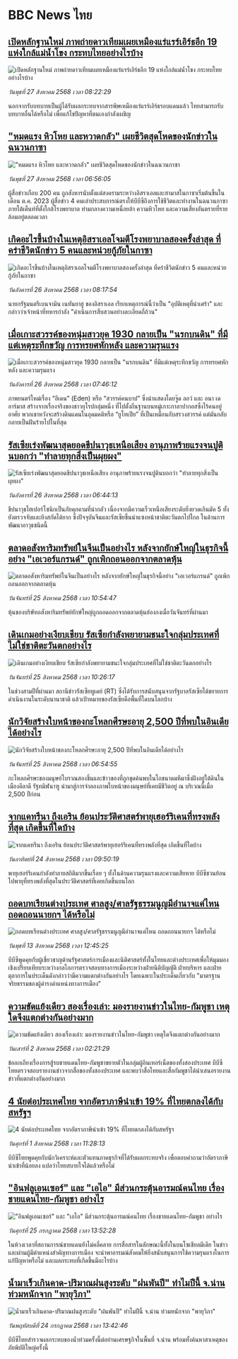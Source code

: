 # BBC News ไทย## [เปิดหลักฐานใหม่ ภาพถ่ายดาวเทียมเผยเหมืองแร่แรร์เอิร์ธอีก 19 แห่งใกล้แม่น้ำโขง กระทบไทยอย่างไรบ้าง](https://www.bbc.com/thai/articles/cp8zel343vdo?at_medium=RSS&at_campaign=rss?at_campaign=githubrss)![เปิดหลักฐานใหม่ ภาพถ่ายดาวเทียมเผยเหมืองแร่แรร์เอิร์ธอีก 19 แห่งใกล้แม่น้ำโขง กระทบไทยอย่างไรบ้าง](https://ichef.bbci.co.uk/ace/ws/240/cpsprodpb/ea54/live/3d71fc30-8309-11f0-a34f-318be3fb0481.jpg)_วันพุธที่ 27 สิงหาคม 2568 เวลา 08:22:29_นอกจากรับบทบาทเป็นผู้ได้รับผลกระทบจากสารพิษเหมืองแร่แรร์เอิร์ธรอบแดนแล้ว ไทยสามารถรับบทบาทอื่นได้หรือไม่ เพื่อแก้ไขปัญหาที่ตนเองกำลังเผชิญ## ["หมดแรง หิวโหย และหวาดกลัว" เผยชีวิตสุดโหดของนักข่าวในฉนวนกาซา](https://www.bbc.com/thai/articles/ce3jq7ew570o?at_medium=RSS&at_campaign=rss?at_campaign=githubrss)!["หมดแรง หิวโหย และหวาดกลัว" เผยชีวิตสุดโหดของนักข่าวในฉนวนกาซา](https://ichef.bbci.co.uk/ace/ws/240/cpsprodpb/f862/live/a109c510-8297-11f0-ab3e-bd52082cd0ae.png)_วันพุธที่ 27 สิงหาคม 2568 เวลา 06:56:05_ผู้สื่อข่าวเกือบ 200 คน ถูกสังหารนับตั้งแต่สงครามระหว่างอิสราเอลและฮามาสในกาซาเริ่มต้นขึ้นในเดือน ต.ค. 2023 ผู้สื่อข่าว 4 คนเล่าประสบการณ์ตรงให้บีบีซีถึงการใช้ชีวิตและทำงานในฉนวนกาซา ภายใต้เต็นท์ที่ตั้งใกล้โรงพยาบาล ท่ามกลางความเหนื่อยล้า ความหิวโหย และความเสี่ยงอันตรายที่รายล้อมอยู่ตลอดเวลา## [เกิดอะไรขึ้นบ้างในเหตุอิสราเอลโจมตีโรงพยาบาลสองครั้งล่าสุด ที่คร่าชีวิตนักข่าว 5 คนและหน่วยกู้ภัยในกาซา](https://www.bbc.com/thai/articles/cjeyjvzg89yo?at_medium=RSS&at_campaign=rss?at_campaign=githubrss)![เกิดอะไรขึ้นบ้างในเหตุอิสราเอลโจมตีโรงพยาบาลสองครั้งล่าสุด ที่คร่าชีวิตนักข่าว 5 คนและหน่วยกู้ภัยในกาซา](https://ichef.bbci.co.uk/ace/ws/240/cpsprodpb/68e6/live/14296ba0-81e8-11f0-a34f-318be3fb0481.jpg)_วันอังคารที่ 26 สิงหาคม 2568 เวลา 08:17:54_นายกรัฐมนตรีเบนจามิน เนทันยาฮู ของอิสราเอล เรียกเหตุการณ์นี้ว่าเป็น "อุบัติเหตุที่น่าเศร้า" และกล่าวว่าเจ้าหน้าที่ทหารกำลัง "ดำเนินการสืบสวนอย่างละเอียดถี่ถ้วน"## [เมื่อเกาะสวรรค์ของหนุ่มสาวยุค 1930 กลายเป็น "นรกบนดิน" ที่มีแต่เหตุระทึกขวัญ การทรยศหักหลัง และความรุนแรง](https://www.bbc.com/thai/articles/c860njyq6vvo?at_medium=RSS&at_campaign=rss?at_campaign=githubrss)![เมื่อเกาะสวรรค์ของหนุ่มสาวยุค 1930 กลายเป็น "นรกบนดิน" ที่มีแต่เหตุระทึกขวัญ การทรยศหักหลัง และความรุนแรง](https://ichef.bbci.co.uk/ace/ws/240/cpsprodpb/60bb/live/3af35190-824e-11f0-a34f-318be3fb0481.jpg)_วันอังคารที่ 26 สิงหาคม 2568 เวลา 07:46:12_ภาพยนตร์ใหม่เรื่อง “อีเดน” (Eden) หรือ “สวรรค์คนบาป” ซึ่งนำแสดงโดยจู๊ด ลอว์ และ อนา เด อาร์มาส สร้างจากเรื่องจริงของชาวยุโรปกลุ่มหนึ่ง ที่ไปตั้งถิ่นฐานบนหมู่เกาะกาลาปากอสซึ่งไร้คนอยู่อาศัย พวกเขาหวังจะสร้างดินแดนในอุดมคติหรือ “ยูโทเปีย” ที่เป็นเหมือนกับสรวงสวรรค์ แต่มันกลับกลายเป็นฝันร้ายไปในที่สุด## [รัสเซียเร่งพัฒนาสุดยอดขีปนาวุธเหนือเสียง อานุภาพร้ายแรงจนปูตินบอกว่า "ทำลายทุกสิ่งเป็นผุยผง"](https://www.bbc.com/thai/articles/cm210gkyj13o?at_medium=RSS&at_campaign=rss?at_campaign=githubrss)![รัสเซียเร่งพัฒนาสุดยอดขีปนาวุธเหนือเสียง อานุภาพร้ายแรงจนปูตินบอกว่า "ทำลายทุกสิ่งเป็นผุยผง"](https://ichef.bbci.co.uk/ace/ws/240/cpsprodpb/d26a/live/00c1b190-81ab-11f0-83cc-c5da98c419b8.jpg)_วันอังคารที่ 26 สิงหาคม 2568 เวลา 06:44:13_ขีปนาวุธไฮเปอร์โซนิกเป็นภัยคุกคามที่น่ากลัว เนื่องจากมีความเร็วเหนือเสียงระดับยิ่งยวดเกินมัค 5 ทั้งยังตรวจจับและยิงสกัดได้ยาก ซึ่งปัจจุบันจีนและรัสเซียขึ้นนำแซงหน้าชาติตะวันตกไปไกล ในด้านการพัฒนาอาวุธชนิดนี้## [ตลาดอสังหาริมทรัพย์ในจีนเป็นอย่างไร หลังจากยักษ์ใหญ่ในธุรกิจนี้อย่าง "เอเวอร์แกรนด์" ถูกเพิกถอนออกจากตลาดหุ้น ](https://www.bbc.com/thai/articles/c5y3z22g23no?at_medium=RSS&at_campaign=rss?at_campaign=githubrss)![ตลาดอสังหาริมทรัพย์ในจีนเป็นอย่างไร หลังจากยักษ์ใหญ่ในธุรกิจนี้อย่าง "เอเวอร์แกรนด์" ถูกเพิกถอนออกจากตลาดหุ้น ](https://ichef.bbci.co.uk/ace/ws/240/cpsprodpb/2598/live/ed5e6e00-7d80-11f0-98a0-956f61945264.jpg)_วันจันทร์ที่ 25 สิงหาคม 2568 เวลา 10:54:47_หุ้นของบริษัทอสังหาริมทรัพย์ยักษ์ใหญ่ถูกถอดออกจากตลาดหุ้นฮ่องกงเมื่อวันจันทร์ที่ผ่านมา## [เดินเกมอย่างเงียบเชียบ รัสเซียกำลังพยายามชนะใจกลุ่มประเทศที่ไม่ใช่ชาติตะวันตกอย่างไร](https://www.bbc.com/thai/articles/ce83mn7el27o?at_medium=RSS&at_campaign=rss?at_campaign=githubrss)![เดินเกมอย่างเงียบเชียบ รัสเซียกำลังพยายามชนะใจกลุ่มประเทศที่ไม่ใช่ชาติตะวันตกอย่างไร](https://ichef.bbci.co.uk/ace/ws/240/cpsprodpb/7269/live/91bdb430-819e-11f0-a34f-318be3fb0481.jpg)_วันจันทร์ที่ 25 สิงหาคม 2568 เวลา 10:26:17_ในช่วงสามปีที่ผ่านมา สถานีข่าวรัสเซียทูเดย์ (RT) ซึ่งได้รับการสนับสนุนจากรัฐบาลรัสเซียได้ขยายการดำเนินงานในระดับนานาชาติ แล้วเป้าหมายของรัสเซียคือพื้นที่ใดบนโลกบ้าง## [นักวิจัยสร้างใบหน้าของกะโหลกศีรษะอายุ 2,500 ปีที่พบในอินเดียได้อย่างไร](https://www.bbc.com/thai/articles/ce87jyp408ro?at_medium=RSS&at_campaign=rss?at_campaign=githubrss)![นักวิจัยสร้างใบหน้าของกะโหลกศีรษะอายุ 2,500 ปีที่พบในอินเดียได้อย่างไร](https://ichef.bbci.co.uk/ace/ws/240/cpsprodpb/2300/live/0ebf7e00-80d7-11f0-83cc-c5da98c419b8.jpg)_วันจันทร์ที่ 25 สิงหาคม 2568 เวลา 06:54:55_กะโหลกศีรษะของมนุษย์โบราณสองชิ้นและข้าวของที่ถูกขุดค้นพบในโถขนาดมหึมาซึ่งฝังอยู่ใต้ดินในเมืองคีลาดี รัฐทมิฬนาฑู นำมาสู่การจำลองภาพใบหน้าของมนุษย์ที่เคยมีชีวิตอยู่ ณ บริเวณนี้เมื่อ 2,500 ปีก่อน## [จากแคทรีนา ถึงเอริน ย้อนประวัติศาสตร์พายุเฮอร์ริเคนที่ทรงพลังที่สุด เกิดขึ้นที่ใดบ้าง](https://www.bbc.com/thai/articles/cx29w2eydego?at_medium=RSS&at_campaign=rss?at_campaign=githubrss)![จากแคทรีนา ถึงเอริน ย้อนประวัติศาสตร์พายุเฮอร์ริเคนที่ทรงพลังที่สุด เกิดขึ้นที่ใดบ้าง](https://ichef.bbci.co.uk/ace/ws/240/cpsprodpb/d416/live/28f25b80-7e84-11f0-ab3e-bd52082cd0ae.jpg)_วันอาทิตย์ที่ 24 สิงหาคม 2568 เวลา 09:50:19_พายุเฮอร์ริเคนกำลังทำลายสถิติมากขึ้นเรื่อย ๆ ทั้งในด้านความรุนแรงและความเสียหาย บีบีซีชวนย้อนไปพายุที่ทรงพลังที่สุดในประวัติศาสตร์ที่เคยเกิดขึ้นบนโลก## [ถอดบทเรียนต่างประเทศ ศาลสูง/ศาลรัฐธรรมนูญมีอำนาจแค่ไหน ถอดถอนนายกฯ ได้หรือไม่](https://www.bbc.com/thai/articles/c2d02kj6rkdo?at_medium=RSS&at_campaign=rss?at_campaign=githubrss)![ถอดบทเรียนต่างประเทศ ศาลสูง/ศาลรัฐธรรมนูญมีอำนาจแค่ไหน ถอดถอนนายกฯ ได้หรือไม่](https://ichef.bbci.co.uk/ace/ws/240/cpsprodpb/eb0e/live/3394c3e0-6154-11f0-9ac1-7909829e72c5.png)_วันพุธที่ 13 สิงหาคม 2568 เวลา 12:45:25_บีบีซีพูดคุยกับผู้เชี่ยวชาญด้านรัฐศาสตร์การเมืองและนิติศาสตร์ทั้งในไทยและต่างประเทศเพื่อให้มุมมองเชิงเปรียบเทียบระหว่างกลไกการตรวจสอบทางการเมืองระหว่างฝ่ายนิติบัญญัติ ฝ่ายบริหาร และฝ่ายตุลาการในประเด็นดังกล่าวว่ามีความแตกต่างกันอย่างไร โดยเฉพาะในประเด็นเกี่ยวกับ "มาตรฐานจริยธรรมของผู้ดำรงดำแหน่งทางการเมือง"## [ความขัดแย้งเดียว สองเรื่องเล่า: มองรายงานข่าวในไทย-กัมพูชา เหตุใดจึงแตกต่างกันอย่างมาก](https://www.bbc.com/thai/articles/ckgj9nj8q2yo?at_medium=RSS&at_campaign=rss?at_campaign=githubrss)![ความขัดแย้งเดียว สองเรื่องเล่า: มองรายงานข่าวในไทย-กัมพูชา เหตุใดจึงแตกต่างกันอย่างมาก](https://ichef.bbci.co.uk/ace/ws/240/cpsprodpb/c720/live/35ac2d10-6f48-11f0-af20-030418be2ca5.jpg)_วันเสาร์ที่ 2 สิงหาคม 2568 เวลา 02:21:29_ข้อถกเถียงเรื่องการสู้รบชายแดนไทย-กัมพูชาขยายตัวในกลุ่มผู้อินเทอร์เน็ตของทั้งสองประเทศ บีบีซีไทยตรวจสอบรายงานข่าวจากสื่อของทั้งสองประเทศ และพบว่าสื่อไทยและสื่อกัมพูชาได้นำเสนอรายงานข่าวที่แตกต่างกันอย่างมาก## [4 นัยต่อประเทศไทย จากอัตราภาษีนำเข้า 19% ที่ไทยตกลงได้กับสหรัฐฯ](https://www.bbc.com/thai/articles/c93982k10k5o?at_medium=RSS&at_campaign=rss?at_campaign=githubrss)![4 นัยต่อประเทศไทย จากอัตราภาษีนำเข้า 19% ที่ไทยตกลงได้กับสหรัฐฯ](https://ichef.bbci.co.uk/ace/ws/240/cpsprodpb/c593/live/72a04090-6ebb-11f0-af20-030418be2ca5.jpg)_วันศุกร์ที่ 1 สิงหาคม 2568 เวลา 11:28:13_บีบีซีไทยพูดคุยกับนักวิเคราะห์และตัวแทนภาคธุรกิจที่ได้รับผลกระทบจริง เพื่อตอบคำถามว่าอัตราภาษีนำเข้าที่น้อยลง แปลว่าไทยสบายใจได้แล้วหรือไม่## ["อินฟลูเอนเซอร์" และ "เอไอ" มีส่วนกระตุ้นอารมณ์คนไทย เรื่องชายแดนไทย-กัมพูชา อย่างไร](https://www.bbc.com/thai/articles/cj0m0d7gm88o?at_medium=RSS&at_campaign=rss?at_campaign=githubrss)!["อินฟลูเอนเซอร์" และ "เอไอ" มีส่วนกระตุ้นอารมณ์คนไทย เรื่องชายแดนไทย-กัมพูชา อย่างไร](https://ichef.bbci.co.uk/ace/ws/240/cpsprodpb/f22e/live/76f14110-695e-11f0-89ea-4d6f9851f623.jpg)_วันศุกร์ที่ 25 กรกฎาคม 2568 เวลา 13:52:28_ในห้วงเวลาที่สถานการณ์ชายแดนยังไม่คลี่คลาย การสื่อสารในลักษณะนี้ทั้งในบนโซเชียลมีเดีย ในข่าว และผ่านผู้มีตำแหน่งสำคัญทางการเมือง จะนำพาอารมณ์สังคมให้ยิ่งสนับสนุนการใช้ความรุนแรงในการแก้ปัญหาหรือไม่ และผลกระทบที่เกิดขึ้นมีอะไรบ้าง## [น้ำมาเร็วเกินคาด-ปริมาณฝนสูงระดับ "ฝนพันปี" ทำไมปีนี้ จ.น่าน ท่วมหนักจาก "พายุวิภา"](https://www.bbc.com/thai/articles/c3ene8x44yno?at_medium=RSS&at_campaign=rss?at_campaign=githubrss)![น้ำมาเร็วเกินคาด-ปริมาณฝนสูงระดับ "ฝนพันปี" ทำไมปีนี้ จ.น่าน ท่วมหนักจาก "พายุวิภา"](https://ichef.bbci.co.uk/ace/ws/240/cpsprodpb/6acf/live/6eba5ce0-68b2-11f0-af20-030418be2ca5.jpg)_วันพฤหัสบดีที่ 24 กรกฎาคม 2568 เวลา 13:42:46_บีบีซีไทยสำรวจผลกระทบของน้ำท่วมครั้งนี้ต่อย่านเศรษฐกิจในพื้นที่ จ.น่าน พร้อมทั้งค้นหาสาเหตุของภัยพิบัติใหญ่ครั้งนี้
